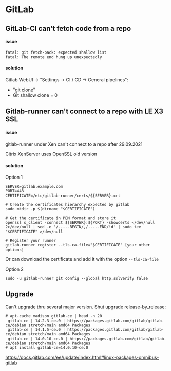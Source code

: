 # GitLab
## GitLab-CI can't fetch code from a repo
#### issue
```
fatal: git fetch-pack: expected shallow list
fatal: The remote end hung up unexpectedly
```

#### solution
Gitlab WebUI -> "Settings -> CI / CD -> General pipelines":
  * "git clone"
  * Git shallow clone = 0

## Gitlab-runner can't connect to a repo with LE X3 SSL
#### issue 
gitlab-runner under Xen can't connect to a repo after 29.09.2021

Citrix XenServer uses OpenSSL old version

#### solution
Option 1
```
SERVER=gitlab.example.com
PORT=443
CERTIFICATE=/etc/gitlab-runner/certs/${SERVER}.crt

# Create the certificates hierarchy expected by gitlab
sudo mkdir -p $(dirname "$CERTIFICATE")

# Get the certificate in PEM format and store it
openssl s_client -connect ${SERVER}:${PORT} -showcerts </dev/null 2>/dev/null | sed -e '/-----BEGIN/,/-----END/!d' | sudo tee "$CERTIFICATE" >/dev/null

# Register your runner
gitlab-runner register --tls-ca-file="$CERTIFICATE" [your other options]
```
Or can download the certificate and add it with the option `--tls-ca-file`

Option 2
```
sudo -u gitlab-runner git config --global http.sslVerify false

```

## Upgrade
Can't upgrade thru several major version. Shut upgrade release-by_release:
```
# apt-cache madison gitlab-ce | head -n 20
 gitlab-ce | 14.2.3-ce.0 | https://packages.gitlab.com/gitlab/gitlab-ce/debian stretch/main amd64 Packages
 gitlab-ce | 14.1.5-ce.0 | https://packages.gitlab.com/gitlab/gitlab-ce/debian stretch/main amd64 Packages
 gitlab-ce | 14.0.10-ce.0 | https://packages.gitlab.com/gitlab/gitlab-ce/debian stretch/main amd64 Packages
# apt install gitlab-ce=14.0.10-ce.0
```

<https://docs.gitlab.com/ee/update/index.html#linux-packages-omnibus-gitlab>
